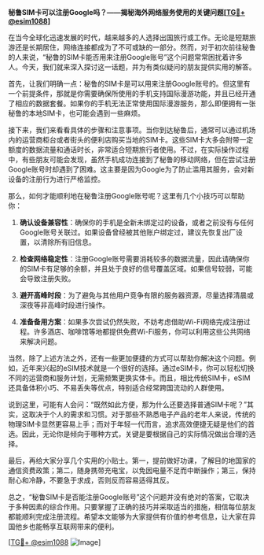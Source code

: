 **秘鲁SIM卡可以注册Google吗？——揭秘海外网络服务使用的关键问题[[TG💪+ @esim1088](https://t.me/s/esim1088)]**

在当今全球化迅速发展的时代，越来越多的人选择出国旅行或工作。无论是短期旅游还是长期居住，网络连接都成为了不可或缺的一部分。然而，对于初次前往秘鲁的人来说，“秘鲁的SIM卡能否用来注册Google账号”这个问题常常困扰着许多人。今天，我们就来深入探讨这一话题，并为有类似疑问的朋友提供实用的解答。

首先，让我们明确一点：秘鲁的SIM卡是可以用来注册Google账号的。但这里有一个前提条件，那就是你需要确保所使用的手机支持国际漫游功能，并且已经开通了相应的数据套餐。如果你的手机无法正常使用国际漫游服务，那么即便拥有一张秘鲁的本地SIM卡，也可能会遇到一些麻烦。

接下来，我们来看看具体的步骤和注意事项。当你到达秘鲁后，通常可以通过机场内的运营商柜台或者街头的便利店购买当地的SIM卡。这些SIM卡大多会附带一定额度的数据流量和通话时长，非常适合短期旅行者使用。不过，在实际操作过程中，有些朋友可能会发现，虽然手机成功连接到了秘鲁的移动网络，但在尝试注册Google账号时却遇到了困难。这主要是因为Google为了防止滥用其服务，会对新设备的注册行为进行严格监控。

那么，如何才能顺利地在秘鲁注册Google账号呢？这里有几个小技巧可以帮助你：

1. **确认设备兼容性**：确保你的手机是全新未绑定过的设备，或者之前没有与任何Google账号关联过。如果设备曾经被其他账户绑定过，建议先恢复出厂设置，以清除所有旧信息。

2. **检查网络稳定性**：注册Google账号需要消耗较多的数据流量，因此请确保你的SIM卡有足够的余额，并且处于良好的信号覆盖区域。如果信号较弱，可能会导致注册失败。

3. **避开高峰时段**：为了避免与其他用户竞争有限的服务器资源，尽量选择清晨或深夜等非高峰时段进行操作。

4. **准备备用方案**：如果多次尝试仍然失败，不妨考虑借助Wi-Fi网络完成注册过程。许多酒店、咖啡馆等地都提供免费Wi-Fi服务，你可以利用这些公共网络来解决问题。

当然，除了上述方法之外，还有一些更加便捷的方式可以帮助你解决这个问题。例如，近年来兴起的eSIM技术就是一个很好的选择。通过eSIM卡，你可以轻松切换不同的运营商和服务计划，无需频繁更换实体卡。而且，相比传统SIM卡，eSIM还具备体积小巧、不易丢失等优点，特别适合经常跨国流动的人群使用。

说到这里，可能有人会问：“既然如此方便，那为什么还要选择普通SIM卡呢？”其实，这取决于个人的需求和习惯。对于那些不熟悉电子产品的老年人来说，传统的物理SIM卡显然更容易上手；而对于年轻一代而言，追求高效便捷无疑是他们的首选。因此，无论你是倾向于哪种方式，关键是要根据自己的实际情况做出合理的选择。

最后，再给大家分享几个实用的小贴士。第一，提前做好功课，了解目的地国家的通信资费政策；第二，随身携带充电宝，以免因电量不足而中断操作；第三，保持耐心和冷静，不要急于求成，否则反而容易适得其反。

总之，“秘鲁SIM卡是否能注册Google账号”这个问题并没有绝对的答案，它取决于多种因素的综合作用。只要掌握了正确的技巧并采取适当的措施，相信每位朋友都能顺利完成注册流程。希望本文能够为大家提供有价值的参考信息，让大家在异国他乡也能畅享互联网带来的便利。

[[TG💪+ @esim1088](https://t.me/s/esim1088) ![Image](https://i.postimg.cc/4NQfJmqS/Snipaste-2025-05-13-00-14-12.png)]